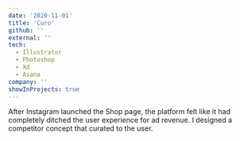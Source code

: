 ```yaml
---
date: '2020-11-01'
title: 'Curo'
github: ''
external: ''
tech:
  - Illustrator
  - Photoshop
  - Xd
  - Asana
company: ''
showInProjects: true
---
```


After Instagram launched the Shop page, the platform felt like it had completely ditched the user experience for ad revenue. I designed a competitor concept that curated to the user.
